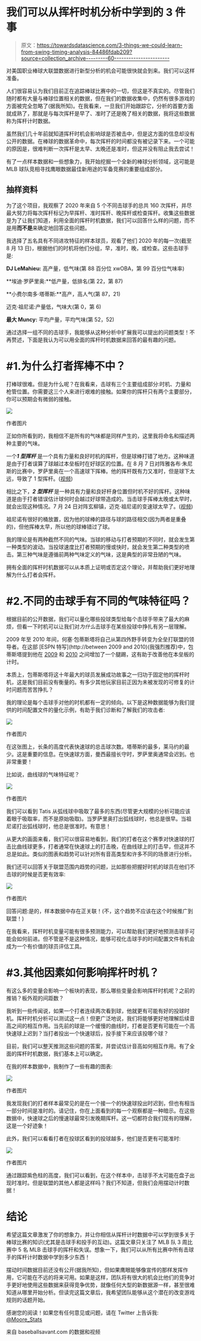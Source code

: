 # 我们可以从挥杆时机分析中学到的 3 件事

> 原文：<https://towardsdatascience.com/3-things-we-could-learn-from-swing-timing-analysis-84486fdab209?source=collection_archive---------60----------------------->

对美国职业棒球大联盟数据进行新型分析的机会可能很快就会到来。我们可以这样准备。

人们很容易认为我们目前正在追踪棒球比赛中的一切，但这是不真实的。尽管我们随时都有大量与棒球位置相关的数据，但在我们的数据收集中，仍然有很多游戏的方面被完全忽略了(据我所知)。在我看来，一旦我们开始跟踪它，分析的首要方面就成熟了，那就是与每次挥杆是早了、准时了还是晚了相关的数据，我将这些数据称为挥杆计时数据。

虽然我们几十年前就知道挥杆时机会影响球是否被击中，但是这方面的信息却没有公开的数据。在棒球的数据革命中，每次挥杆的时间都没有被记录下来。一个可能的原因是，很难判断一次挥杆是太早、太晚还是准时，但这并没有阻止我去尝试！

有了一点样本数据和一些想象力，我开始挖掘一个全新的棒球分析领域，这可能是 MLB 球队竞相寻找鹰眼数据最佳新用途的军备竞赛的重要组成部分。

## 抽样资料

为了这个项目，我观察了 2020 年来自 5 个不同击球手的总共 160 次挥杆，并尽最大努力将每次挥杆标记为早挥杆、准时挥杆、晚挥杆或检查挥杆。收集这些数据是为了让我们知道，利用全面的挥杆时机数据，我们可以回答什么样的问题，而不是用**而不是**来确定地回答这些问题。

我选择了五名具有不同进攻特征的样本球员，观看了他们 2020 年的每一次(截至 8 月 13 日)，根据他们的时机将他们分组，早，准时，晚，或检查。这些击球手是:

**DJ LeMahieu:** 高产量，低气味(第 88 百分位 xwOBA，第 99 百分位气味率)

**埃迪·罗萨里奥:**低产量，低排名(第 22，第 87)

**小费尔南多·塔蒂斯:**高产，高人气(第 87，21)

迈克·祖尼诺:产量低，气味大(第 0，第 6)

**最大 Muncy:** 平均产量，平均气味(第 52，52)

通过选择一组不同的击球手，我能够从这种分析中扩展我可以提出的问题类型！不再赘述，下面是我认为可以用全面的挥杆时机数据来回答的最有趣的问题。

# #1.为什么打者挥棒不中？

打棒球很难。但是为什么呢？在我看来，击球有三个主要组成部分:时机、力量和枪管位置。你需要这三个人来进行艰难的接触。如果你的挥杆只有两个主要部分，你可以预期会有微弱的接触。

![](img/09fd1add114c519f5dba7aaa3e411aa7.png)

作者图片

正如你所看到的，我相信不是所有的气味都是同样产生的，这里我将命名和描述两种主要的气味。

一个***1 型挥杆*** 是一个具有力量和良好时机的挥杆，但是球棒打错了地方。这种味道是由于打者误算了球越过本垒板时在好球区的位置。在 8 月 7 日对阵雅各布·朱尼斯的比赛中，罗萨里奥在一个高速球下挥棒。他的挥杆既有力又准时，但是球下太远，导致了 1 型挥杆。([视频](https://baseballsavant.mlb.com/sporty-videos?playId=97b27947-d290-4e70-a7ab-ebf5a69a49e9))

相比之下，***2 型挥杆*** 是一种具有力量和良好杆身位置但时机不好的挥杆。这种味道是由于打者错误估计球何时会越过好球带造成的。当击球手挥棒太晚或太早时，就会出现这种情况。7 月 24 日对阵玄柳镇，迈克·祖尼诺的变速球太早了。([视频](https://baseballsavant.mlb.com/sporty-videos?playId=323ee537-501a-4219-95d9-51b0ebda4a2f))

祖尼诺有很好的桶放置，因为他的球棒的路径与球的路径相交(因为两者是重叠的)，但他挥棒太早，所以他的球棒错过了球。

我的理论是有两种截然不同的气味。当球的移动与打者预期的不同时，就会发生第一种类型的波动。当投球速度比打者预期的慢或快时，就会发生第二种类型的喷击。第三种气味是遵循前两种气味定义的气味，这是典型的非常丑陋的气味。

拥有全面的挥杆时机数据可以从本质上证明或否定这个理论，并帮助我们更好地理解为什么打者会挥杆。

# #2.不同的击球手有不同的气味特征吗？

根据目前的公开数据，我们可以量化哪些投球类型给每个击球手带来了最大的麻烦，但看一下时机可以让我们对*为什么*击球手在某些投球中挣扎有另一层理解。

2009 年至 2010 年间，何塞·包蒂斯塔将自己从第四外野手转变为全垒打联盟的领导者。在这部 [ESPN 特写](http://between 2009 and 2010)(我强烈推荐)中，包蒂斯塔提到他在 [2009](https://www.youtube.com/watch?v=6s_8k28sRyY) 和 [2010](https://www.youtube.com/watch?v=Ao91ChpWVi8) 之间增加了一个腿踢，这有助于改善他在本垒板的计时。

本质上，包蒂斯塔将这十年最大的球员发展成功故事之一归功于固定他的挥杆时机，这是我们目前没有衡量的。有多少其他玩家目前正因为未被发现的可修复的计时问题而苦苦挣扎？

我的理论是每个击球手对他的时机都有一定的倾向。以下是这种数据能够为我们提供的时间配置文件的量化示例，有助于我们诊断和了解我们的攻击者:

![](img/5621f63f828f1e9d3233dd8b3d656b26.png)

作者图片

在这张图上，长条的高度代表快速球的总击球次数。塔蒂斯的最多，莱马约的最少。这是重要的信息。在快速球方面，曼西最擅长守时，罗萨里奥通常会迟到。也非常重要！

比如说，曲线球的气味特征呢？

![](img/29125f10f054311e3b1b24f9caf6d5b1.png)

作者图片

我们可以看到 Tatis 从弧线球中吸取了最多的东西(尽管更大规模的分析可能应该着眼于吸取率，而不是原始吸取)。当罗萨里奥打出弧线球时，他总是很早。当祖尼诺打出弧线球时，他总是很准时。有意思！

从更大的画面来看，我们可以很容易地看到，我们的打者在这个赛季对快速球的打击比曲线球更多，打者通常在快速球上的打击晚，在曲线球上的打击早，但这并不总是如此。类似的图表和趋势可以针对所有音高类型和许多不同的场景进行分析。

我们还可以回答关于联盟范围内趋势的问题，比如那些把握好时机的球员在他们不击球的时候是否更有效率:

![](img/115bb81985ae74e418ac29328c903912.png)

作者图片

回答问题:是的，样本数据中存在正关联！(不，这个趋势不应该在这个时候推广到联盟！)

在我看来，挥杆时机变量可能有很多预测能力，可以帮助我们更好地预测击球手可能会如何前进。但不管是不是这种情况，能够可视化击球手的时间配置文件有机会成为一个有价值的球员评估工具。

# #3.其他因素如何影响挥杆时机？

有这么多的变量会影响一个板块的表现，那么哪些变量会影响挥杆时机呢？之前的推销？板外观的间距数？

我听到一些传闻说，如果一个打者连续两次看到球，他就更有可能有好的投球时机。挥杆时机分析可以测试这一点！但更广泛地说，我们将能够更好地理解后续音高之间的相互作用。当先前的球是一个缓慢的曲线时，打者是否更有可能在一个高快速球上迟到？当打者投出一个快速球后，投手接下来应该投哪个球？

目前，我们可以整天推测这些问题的答案，并尝试估计音高如何相互作用。有了全面的挥杆时机数据，我们基本上可以确定。

在我的样本数据中，我制作了一些有趣的图表:

![](img/6b4f9ee45af21aa3b01759a70741a957.png)

作者图片

我发现我们的打者样本最常见的是在一个接一个的快速球投出时迟到，但也有相当一部分时间是准时的。请记住，你在上面看到的每一个观察都是一种暗示。在这些数据中，快速球之后的慢速球最常引发晚期挥杆。这一切都符合我们现有的理解，这是一个好迹象！

此外，我们可以看看打者在投球区看到的投球越多，他们是否更有可能准时:

![](img/5b4507c90f0901acb5c2da9192e79406.png)

作者图片

通过跟踪紫色柱的高度，我们可以看到，在这个样本中，击球手不太可能在盘子出现时准时。但是联盟的其他人都是这样吗？我们不知道，但我们会用摆动计时数据！

# 结论

希望这篇文章激发了你的想象力，并让你相信从挥杆计时数据中可以学到很多关于棒球比赛的知识(尤其是击球手和投手的互动)。这篇文章只关注了 MLB 队 3 周比赛中 5 名 MLB 击球手的挥杆和失误。想象一下，我们可以从所有比赛中所有击球手的挥杆计时数据中学到多少东西！

摆动时间数据目前还没有公开(据我所知)，但如果鹰眼能够像宣传的那样发挥作用，它可能在不远的将来可用。如果是这样，团队将有很大的机会比他们的竞争对手更好地使用这些数据来获得竞争优势，就像任何大型的新数据源一样，甚至很难知道从哪里开始分析。但读完这篇文章后，我希望团队能够从这个潜在的改变游戏规则的话题开始。

感谢您的阅读！如果您有任何意见或问题，请在 Twitter 上告诉我: [@Moore_Stats](https://twitter.com/Moore_Stats)

来自 baseballsavant.com 的数据和视频